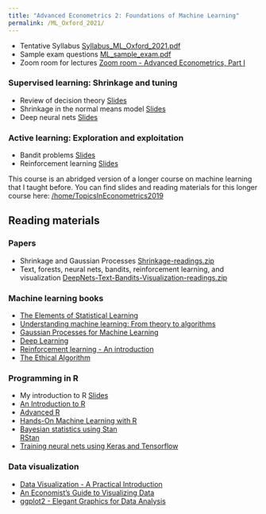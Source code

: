 ```yaml
---
title: "Advanced Econometrics 2: Foundations of Machine Learning"
permalink: /ML_Oxford_2021/
---
```



* Tentative Syllabus [Syllabus_ML_Oxford_2021.pdf](/home/files/teaching/ML_Oxford_2021/Syllabus_ML_Oxford_2021.pdf)
* Sample exam questions [ML_sample_exam.pdf](/home/files/teaching/ML_Oxford_2021/ML_sample_exam.pdf)  
* Zoom room for lectures [Zoom room - Advanced Econometrics, Part I](https://zoom.us/j/94522927229?pwd=OUNKZC9FcWFQdUN6Y05FUzBCejFpdz09)

### Supervised learning: Shrinkage and tuning
* Review of decision theory
[Slides](/home/files/teaching/ML_Oxford_2021/DecisionTheoryReview-Slides.pdf)
* Shrinkage in the normal means model
[Slides](/home/files/teaching/ML_Oxford_2021/NormalShrinkage-Slides.pdf)
* Deep neural nets
[Slides](/home/files/teaching/ML_Oxford_2021/DeepNets.pdf)


### Active learning: Exploration and exploitation
* Bandit problems
[Slides](/home/files/teaching/ML_Oxford_2021/BanditProblems-Slides.pdf)
* Reinforcement learning
[Slides](/home/files/teaching/ML_Oxford_2021/ReinforcementLearning-Slides.pdf)  



This course is an abridged version of a longer course on machine learning that I taught before. You can find slides and reading materials for this longer course here: [/home/TopicsInEconometrics2019](/home/TopicsInEconometrics2019)



## Reading materials

### Papers
* Shrinkage and Gaussian Processes [Shrinkage-readings.zip](/home/files/teaching/TopicsEconometrics2019/Shrinkage-readings.zip)
* Text, forests, neural nets, bandits, reinforcement learning, and visualization [DeepNets-Text-Bandits-Visualization-readings.zip](/home/files/teaching/TopicsEconometrics2019/DeepNets-Text-Bandits-Visualization-readings.zip)



### Machine learning books
* [The Elements of Statistical Learning](https://web.stanford.edu/~hastie/Papers/ESLII.pdf)
* [Understanding machine learning: From theory to algorithms](https://www.cs.huji.ac.il/~shais/UnderstandingMachineLearning/understanding-machine-learning-theory-algorithms.pdf)
* [Gaussian Processes for Machine Learning](http://www.gaussianprocess.org/gpml/chapters/)
* [Deep Learning](https://www.deeplearningbook.org/)
* [Reinforcement learning - An introduction](http://www.incompleteideas.net/book/RLbook2018.pdf)
* [The Ethical Algorithm](https://global.oup.com/academic/product/the-ethical-algorithm-9780190948207)  


### Programming in R
* My introduction to R
[Slides](/home/files/teaching/TopicsEconometrics2019/IntroductiontoR-Slides.pdf)
* [An Introduction to R](https://cran.r-project.org/doc/manuals/r-release/R-intro.pdf)
* [Advanced R](https://adv-r.hadley.nz/)
* [Hands-On Machine Learning with R](https://bradleyboehmke.github.io/HOML/)  
* [Bayesian statistics using Stan](https://mc-stan.org/docs/2_20/stan-users-guide/index.html)  
[RStan](https://github.com/stan-dev/rstan/wiki/RStan-Getting-Started)  
* [Training neural nets using Keras  and Tensorflow](https://tensorflow.rstudio.com/keras/)

### Data visualization

* [Data Visualization - A Practical Introduction](http://socviz.co/)
* [An Economist’s Guide to Visualizing Data](https://pubs.aeaweb.org/doi/pdfplus/10.1257/jep.28.1.209)
* [ggplot2 - Elegant Graphics for Data Analysis](http://moderngraphics11.pbworks.com/f/ggplot2-Book09hWickham.pdf)








